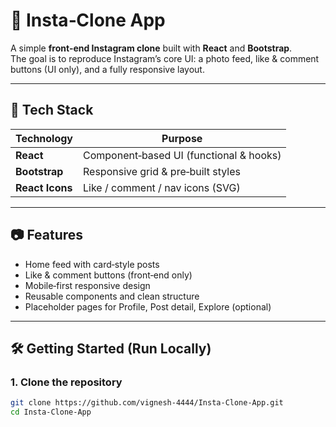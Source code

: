 # 📸 Insta‑Clone App

A simple **front‑end Instagram clone** built with **React** and **Bootstrap**.  
The goal is to reproduce Instagram’s core UI: a photo feed, like & comment buttons (UI only), and a fully responsive layout.

---

## 🔧 Tech Stack

| Technology  | Purpose                                  |
|-------------|------------------------------------------|
| **React**   | Component‑based UI (functional & hooks)  |
| **Bootstrap** | Responsive grid & pre‑built styles      |
| **React Icons** | Like / comment / nav icons (SVG)       |

---

## 📷 Features

- Home feed with card‑style posts
- Like & comment buttons (front‑end only)
- Mobile‑first responsive design
- Reusable components and clean structure
- Placeholder pages for Profile, Post detail, Explore (optional)

---

## 🛠️ Getting Started (Run Locally)

### 1. Clone the repository

```bash
git clone https://github.com/vignesh-4444/Insta-Clone-App.git
cd Insta-Clone-App
